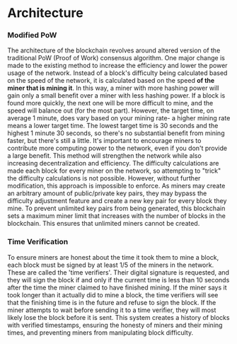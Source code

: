 # Architecture

### Modified PoW
The architecture of the blockchain revolves around altered version of the traditional PoW (Proof of Work) consensus algorithm. One major change is made to the existing method to increase the efficiency and lower the power usage of the network. Instead of a block's difficulty being calculated based on the speed of the network, it is calculated based on the speed **of the miner that is mining it**. In this way, a miner with more hashing power will gain only a small benefit over a miner with less hashing power. If a block is found more quickly, the next one will be more difficult to mine, and the speed will balance out (for the most part). However, the target time, on average 1 minute, does vary based on your mining rate- a higher mining rate means a lower target time. The lowest target time is 30 seconds and the highest 1 minute 30 seconds, so there's no substantial benefit from mining faster, but there's still a little. It's important to encourage miners to contribute more computing power to the network, even if you don't provide a large benefit. This method will strengthen the network while also increasing decentralization and efficiency. The difficulty calculations are made each block for every miner on the network, so attempting to "trick" the difficulty calculations is not possible. However, without further modification, this approach is impossible to enforce. As miners may create an arbitrary amount of public/private key pairs, they may bypass the difficulty adjustment feature and create a new key pair for every block they mine. To prevent unlimited key pairs from being generated, this blockchain sets a maximum miner limit that increases with the number of blocks in the blockchain. This ensures that unlimited miners cannot be created.

### Time Verification
To ensure miners are honest about the time it took them to mine a block, each block must be signed by at least 1/5 of the miners in the network. These are called the 'time verifiers'. Their digital signature is requested, and they will sign the block if and only if the current time is less than 10 seconds after the time the miner claimed to have finished mining. If the miner says it took longer than it actually did to mine a block, the time verifiers will see that the finishing time is in the future and refuse to sign the block. If the miner attempts to wait before sending it to a time verifier, they will most likely lose the block before it is sent. This system creates a history of blocks with verified timestamps, ensuring the honesty of miners and their mining times, and preventing miners from manipulating block difficulty.